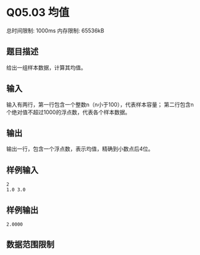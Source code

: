 # Q05.03 均值

总时间限制: 1000ms 内存限制: 65536kB

## 题目描述   

给出一组样本数据，计算其均值。

## 输入   

输入有两行，第一行包含一个整数n（n小于100），代表样本容量；
第二行包含n个绝对值不超过1000的浮点数，代表各个样本数据。

## 输出   

输出一行，包含一个浮点数，表示均值，精确到小数点后4位。

## 样例输入

    2
    1.0 3.0

## 样例输出

    2.0000

## 数据范围限制

